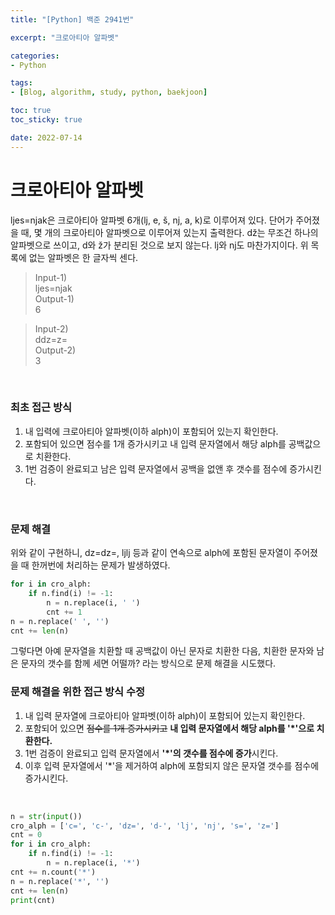 ```yaml
--- 
title: "[Python] 백준 2941번" 

excerpt: "크로아티아 알파벳" 

categories: 
- Python

tags: 
- [Blog, algorithm, study, python, baekjoon]

toc: true
toc_sticky: true

date: 2022-07-14
--- 
```


# 크로아티아 알파벳
ljes=njak은 크로아티아 알파벳 6개(lj, e, š, nj, a, k)로 이루어져 있다. 단어가 주어졌을 때, 몇 개의 크로아티아 알파벳으로 이루어져 있는지 출력한다.
dž는 무조건 하나의 알파벳으로 쓰이고, d와 ž가 분리된 것으로 보지 않는다. lj와 nj도 마찬가지이다. 위 목록에 없는 알파벳은 한 글자씩 센다.

> Input-1) <br>
ljes=njak <br>
Output-1) <br>
6

> Input-2) <br>
ddz=z= <br>
Output-2) <br>
3

<br>

### 최초 접근 방식
1. 내 입력에 크로아티아 알파벳(이하 alph)이 포함되어 있는지 확인한다.
2. 포함되어 있으면 점수를 1개 증가시키고 내 입력 문자열에서 해당 alph를 공백값으로 치환한다.
3. 1번 검증이 완료되고 남은 입력 문자열에서 공백을 없앤 후 갯수를 점수에 증가시킨다.

<br>

### 문제 해결
위와 같이 구현하니, dz=dz=, ljlj 등과 같이 연속으로 alph에 포함된 문자열이 주어졌을 때 한꺼번에 처리하는 문제가 발생하였다.

```python
for i in cro_alph:
    if n.find(i) != -1:
        n = n.replace(i, ' ')
        cnt += 1
n = n.replace(' ', '')
cnt += len(n)
```

그렇다면 아예 문자열을 치환할 때 공백값이 아닌 문자로 치환한 다음, 치환한 문자와 남은 문자의 갯수를 함께 세면 어떨까? 라는 방식으로 문제 해결을 시도했다.

### 문제 해결을 위한 접근 방식 수정
1. 내 입력 문자열에 크로아티아 알파벳(이하 alph)이 포함되어 있는지 확인한다.
2. 포함되어 있으면 ~~점수를 1개 증가시키고~~ **내 입력 문자열에서 해당 alph를 '*'으로 치환한다.**
3. 1번 검증이 완료되고 입력 문자열에서 **'*'의 갯수를 점수에 증가**시킨다.
4. 이후 입력 문자열에서 '*'을 제거하여 alph에 포함되지 않은 문자열 갯수를 점수에 증가시킨다.

<br>

```python
n = str(input())
cro_alph = ['c=', 'c-', 'dz=', 'd-', 'lj', 'nj', 's=', 'z=']
cnt = 0
for i in cro_alph:
    if n.find(i) != -1:
        n = n.replace(i, '*')
cnt += n.count('*')
n = n.replace('*', '')
cnt += len(n)
print(cnt)
```
